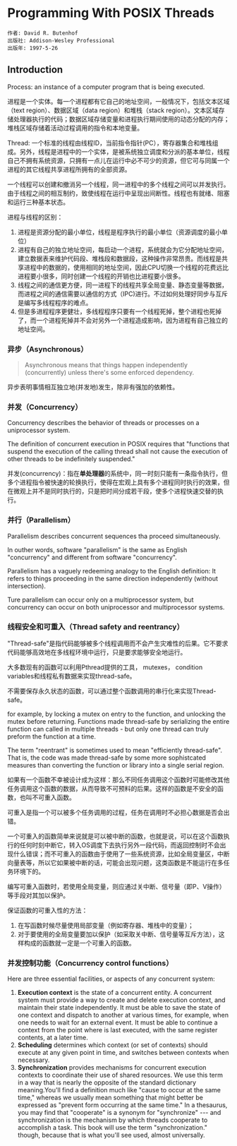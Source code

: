 # Programming With POSIX Threads

    作者: David R. Butenhof
    出版社: Addison-Wesley Professional
    出版年: 1997-5-26

## Introduction

Process: an instance of a computer program that is being executed.

进程是一个实体。每一个进程都有它自己的地址空间，一般情况下，包括文本区域（text region）、数据区域（data region）和堆栈（stack region）。文本区域存储处理器执行的代码；数据区域存储变量和进程执行期间使用的动态分配的内存；堆栈区域存储着活动过程调用的指令和本地变量。

Thread: 一个标准的线程由线程ID，当前指令指针(PC），寄存器集合和堆栈组成。另外，线程是进程中的一个实体，是被系统独立调度和分派的基本单位，线程自己不拥有系统资源，只拥有一点儿在运行中必不可少的资源，但它可与同属一个进程的其它线程共享进程所拥有的全部资源。

一个线程可以创建和撤消另一个线程，同一进程中的多个线程之间可以并发执行。由于线程之间的相互制约，致使线程在运行中呈现出间断性。线程也有就绪、阻塞和运行三种基本状态。

进程与线程的区别：

1. 进程是资源分配的最小单位，线程是程序执行的最小单位（资源调度的最小单位）
2. 进程有自己的独立地址空间，每启动一个进程，系统就会为它分配地址空间，建立数据表来维护代码段、堆栈段和数据段，这种操作非常昂贵。而线程是共享进程中的数据的，使用相同的地址空间，因此CPU切换一个线程的花费远比进程要小很多，同时创建一个线程的开销也比进程要小很多。
3. 线程之间的通信更方便，同一进程下的线程共享全局变量、静态变量等数据，而进程之间的通信需要以通信的方式（IPC)进行。不过如何处理好同步与互斥是编写多线程程序的难点。
4. 但是多进程程序更健壮，多线程程序只要有一个线程死掉，整个进程也死掉了，而一个进程死掉并不会对另外一个进程造成影响，因为进程有自己独立的地址空间。

### 异步（Asynchronous）

> Asynchronous means that things happen independently (concurrently) unless there's some enforced dependency.

异步表明事情相互独立地(并发地)发生，除非有强加的依赖性。

### 并发（Concurrency）

Concurrency describes the behavior of threads or processes on a uniprocessor system.

The definition of concurrent execution in POSIX requires that "functions that suspend the execution of the calling thread shall not cause the execution of other threads to be indefinitely suspended."

并发(concurrency)：指在**单处理器**的系统中，同一时刻只能有一条指令执行，但多个进程指令被快速的轮换执行，使得在宏观上具有多个进程同时执行的效果，但在微观上并不是同时执行的，只是把时间分成若干段，使多个进程快速交替的执行。

### 并行（Parallelism）

Parallelism describes concurrent sequences tha proceed simultaneously.

In outher words, software "parallelism" is the same as English "concurrency" and different from software "concurrency".

Parallelism has a vaguely redeeming analogy to the English definition: It refers to things proceeding in the same direction independently (without intersection).

Ture parallelism can occur only on a multiprocessor system, but concurrency can occur on both uniprocessor and multiprocessor systems.

### 线程安全和可重入（Thread safety and reentrancy）

"Thread-safe"是指代码能够被多个线程调用而不会产生灾难性的后果。它不要求代码能够高效地在多线程环境中运行，只是要求能够安全地运行。

大多数现有的函数可以利用Pthread提供的工具， mutexes， condition variables和线程私有数据来实现thread-safe。

不需要保存永久状态的函数，可以通过整个函数调用的串行化来实现Thread-safe。

for example, by locking a mutex on entry to the function, and unlocking the mutex before returning. Functions made thread-safe by serializing the entire function can called in multiple threads - but only one thread can truly preform the function at a time.

The term "reentrant" is sometimes used to mean "efficiently thread-safe". That is, the code was made thread-safe by some more sophistcated measures than converting the function or library into a single serial region.

如果有一个函数不幸被设计成为这样：那么不同任务调用这个函数时可能修改其他任务调用这个函数的数据，从而导致不可预料的后果。这样的函数是不安全的函数，也叫不可重入函数。

可重入是指一个可以被多个任务调用的过程，任务在调用时不必担心数据是否会出错。

一个可重入的函数简单来说就是可以被中断的函数，也就是说，可以在这个函数执行的任何时刻中断它，转入OS调度下去执行另外一段代码，而返回控制时不会出现什么错误；而不可重入的函数由于使用了一些系统资源，比如全局变量区，中断向量表等，所以它如果被中断的话，可能会出现问题，这类函数是不能运行在多任务环境下的。

编写可重入函数时，若使用全局变量，则应通过关中断、信号量（即P、V操作）等手段对其加以保护。

保证函数的可重入性的方法：

1. 在写函数时候尽量使用局部变量（例如寄存器、堆栈中的变量）；
2. 对于要使用的全局变量要加以保护（如采取关中断、信号量等互斥方法），这样构成的函数就一定是一个可重入的函数。

### 并发控制功能（Concurrency control functions）

Here are three essential facilities, or aspects of any concurrent system:

1. **Execution context** is the state of a concurrent entity. A concurrent system must provide a way to create and delete execution context, and maintain their state independently. It must be able to save the state of one context and dispatch to another at various times, for example, when one needs to wait for an external event. It  must be able to continue a context from the point where is last executed, with the same register contents, at a later time.
2. **Scheduling** determines which context (or set of contexts) should execute at any given point in time, and switches between contexts when necessary.
3. **Synchronization** provides mechanisms for concurrent execution contexts to coordinate their use of shared resources. We use this term in a way that is nearly the opposite of the standard dictionary meaning.You'll find a definition much like "cause to occur at the same time," whereas we usually mean something that might better be expressed as "prevent form occurring at the same time." In a thesaurus, you may find that "cooperate" is a synonym for "synchronize" --- and synchronization is the mechanism by which threads cooperate to accomplish a task. This book will use the term "synchronization." though, because that is what you'll see used, almost universally.

